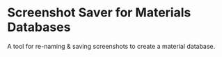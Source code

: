 # Screenshot Saver for Materials Databases
 A tool for re-naming & saving screenshots to create a material database.
